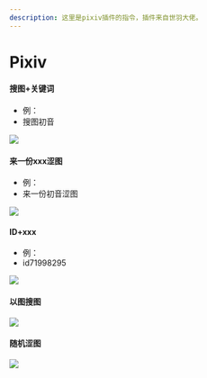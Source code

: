 ```yaml
---
description: 这里是pixiv插件的指令，插件来自世羽大佬。
---
```


# Pixiv

#### 搜图+关键词

* 例：
* 搜图初音

![](../.gitbook/assets/IMG\_20210307\_200958.jpg)

#### 来一份xxx涩图

* 例：
* 来一份初音涩图

![](../.gitbook/assets/IMG\_20210307\_201310.jpg)

#### ID+xxx

* 例：
* id71998295

![](../.gitbook/assets/IMG\_20210307\_201010.jpg)

#### 以图搜图

![](../.gitbook/assets/IMG\_20210307\_201036.jpg)

#### 随机涩图

![](../.gitbook/assets/IMG\_20210307\_201050.jpg)

